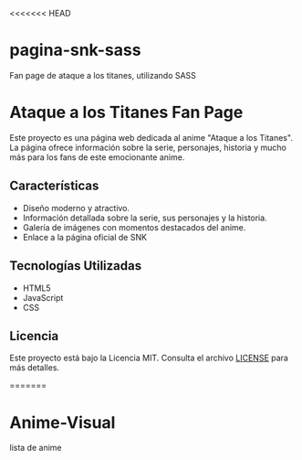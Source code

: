 <<<<<<< HEAD
# pagina-snk-sass
Fan page de ataque a los titanes, utilizando SASS

# Ataque a los Titanes Fan Page

Este proyecto es una página web dedicada al anime "Ataque a los Titanes". La página ofrece información sobre la serie, personajes, historia y mucho más para los fans de este emocionante anime.



## Características

- Diseño moderno y atractivo.
- Información detallada sobre la serie, sus personajes y la historia.
- Galería de imágenes con momentos destacados del anime.
- Enlace a la página oficial de SNK

## Tecnologías Utilizadas

- HTML5
- JavaScript
- CSS


## Licencia

Este proyecto está bajo la Licencia MIT. Consulta el archivo [LICENSE](LICENSE) para más detalles.

=======
# Anime-Visual
lista de anime

